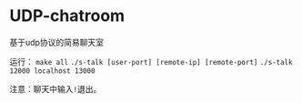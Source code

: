 # UDP-chatroom
基于udp协议的简易聊天室

运行：
`make all`
`./s-talk [user-port] [remote-ip] [remote-port]`
`./s-talk 12000 localhost 13000`

注意：聊天中输入`!`退出。
